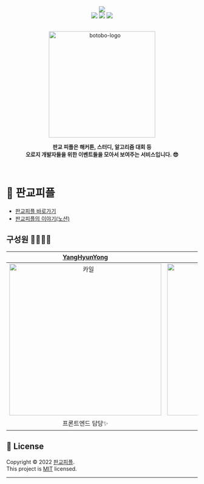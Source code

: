 <div align="center">
<a href="https://hits.seeyoufarm.com"><img src="https://hits.seeyoufarm.com/api/count/incr/badge.svg?url=https%3A%2F%2Fgithub.com%2Fpangyo-people%2Fpangyo-people-front&count_bg=%2379C83D&title_bg=%23555555&icon=&icon_color=%23E7E7E7&title=hits&edge_flat=false"/></a><br>
<a href="https://github.com/pangyo-people/pangyo-people-front/actions/workflows/build-project.yaml"><img src="https://github.com/pangyo-people/pangyo-people-front/actions/workflows/build-project.yaml/badge.svg"/></a>
<a href="https://github.com/pangyo-people/pangyo-people-front/actions/workflows/develop-deploy.yaml"><img src="https://github.com/pangyo-people/pangyo-people-front/actions/workflows/develop-deploy.yaml/badge.svg"/></a>
<a href="https://github.com/pangyo-people/pangyo-people-front/actions/workflows/develop-prod.yaml"><img src="https://github.com/pangyo-people/pangyo-people-front/actions/workflows/develop-prod.yaml/badge.svg"/></a>
</div>


<br>

<p align="center">
    <img src="https://user-images.githubusercontent.com/47745785/162581155-2826c980-0bdd-4f1f-9bae-a1d6acb0d93d.jpg" alt="botobo-logo" height="280">
</p>

<p align="center">
<strong> 판교 피플은 해커톤, 스터디, 알고리즘 대회 등 <br>오로지 개발자들을 위한 이벤트들을 모아서 보여주는 서비스입니다. 😎</strong>
</p>

<br>

# 🌁 판교피플

* [판교피플 바로가기](https://www.pgpp.co.kr)
* [판교피플의 이야기(노션)](https://www.pgpp.co.kr)

## 구성원 👨‍👩‍👧‍👧

| [YangHyunYong](https://github.com/YangHyunYong) | [Ayoon-b](https://github.com/Ayoon-b) | [Danny](https://github.com/PARKINHYO) | 
| :----------: | :--------: | :---------: |  
| <img src="https://user-images.githubusercontent.com/47745785/162581983-7659fba7-f6f2-4dff-9e4e-12502bece46b.png" width=400px alt="카일"/> | <img src="https://user-images.githubusercontent.com/47745785/162581983-7659fba7-f6f2-4dff-9e4e-12502bece46b.png" width=400px alt="디토"/> | <img src="https://user-images.githubusercontent.com/47745785/162581983-7659fba7-f6f2-4dff-9e4e-12502bece46b.png" width=400px alt="중간곰"/> |
| 프론트엔드 담당✨| 백엔드 담당🎢 | 인프라 담당 🌏 |

## 📝 License

Copyright © 2022 [판교피플](https://github.com/parkinhyo).<br/>
This project is [MIT]() licensed.
***
<br>